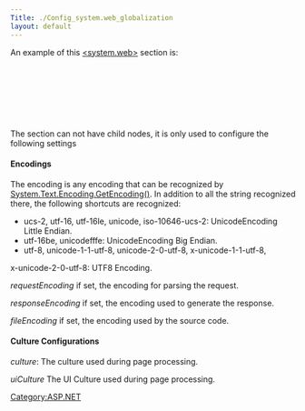 ```yaml
---
Title: ./Config_system.web_globalization
layout: default
---
```


An example of this [<system.web>]({{site.url}}/Config_system.web "wikilink") section
is:

<div class="xml">
    <pre><code>
    <configuration>
            <system.web>
                <globalization
                            requestEncoding="utf-8"
                            responseEncoding="utf-8"
                            fileEncoding="iso-8859-15"
                    />
            </system.web>
    </configuration>
    </code></pre>

</div>
The <globalization> section can not have child nodes, it is only used to
configure the following settings

#### Encodings

The encoding is any encoding that can be recognized by
[System.Text.Encoding.GetEncoding()](http:/monodoc/M:System.Text.Encoding.GetEncoding(string)).
In addition to all the string recognized there, the following shortcuts
are recognized:

-   ucs-2, utf-16, utf-16le, unicode, iso-10646-ucs-2: UnicodeEncoding
    Little Endian.
-   utf-16be, unicodefffe: UnicodeEncoding Big Endian.
-   utf-8, unicode-1-1-utf-8, unicode-2-0-utf-8, x-unicode-1-1-utf-8,

x-unicode-2-0-utf-8: UTF8 Encoding.

*requestEncoding* if set, the encoding for parsing the request.

*responseEncoding* if set, the encoding used to generate the response.

*fileEncoding* if set, the encoding used by the source code.

#### Culture Configurations

*culture*: The culture used during page processing.

*uiCulture* The UI Culture used during page processing.

<Category:ASP.NET>
